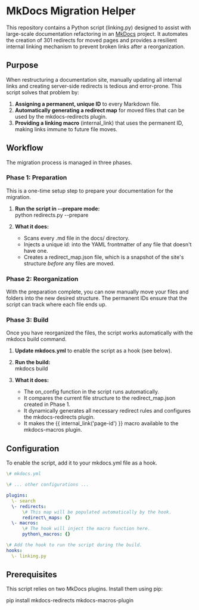 # **MkDocs Migration Helper**

This repository contains a Python script (linking.py) designed to assist with large-scale documentation refactoring in an [MkDocs](https://www.mkdocs.org/) project. It automates the creation of 301 redirects for moved pages and provides a resilient internal linking mechanism to prevent broken links after a reorganization.

## **Purpose**

When restructuring a documentation site, manually updating all internal links and creating server-side redirects is tedious and error-prone. This script solves that problem by:

1. **Assigning a permanent, unique ID** to every Markdown file.  
2. **Automatically generating a redirect map** for moved files that can be used by the mkdocs-redirects plugin.  
3. **Providing a linking macro** (internal\_link) that uses the permanent ID, making links immune to future file moves.

## **Workflow**

The migration process is managed in three phases.

### **Phase 1: Preparation**

This is a one-time setup step to prepare your documentation for the migration.

1. **Run the script in \--prepare mode:**  
   python redirects.py \--prepare

2. **What it does:**  
   * Scans every .md file in the docs/ directory.  
   * Injects a unique id: into the YAML frontmatter of any file that doesn't have one.  
   * Creates a redirect\_map.json file, which is a snapshot of the site's structure *before* any files are moved.

### **Phase 2: Reorganization**

With the preparation complete, you can now manually move your files and folders into the new desired structure. The permanent IDs ensure that the script can track where each file ends up.

### **Phase 3: Build**

Once you have reorganized the files, the script works automatically with the mkdocs build command.

1. **Update mkdocs.yml** to enable the script as a hook (see below).  
2. **Run the build:**  
   mkdocs build

3. **What it does:**  
   * The on\_config function in the script runs automatically.  
   * It compares the current file structure to the redirect\_map.json created in Phase 1\.  
   * It dynamically generates all necessary redirect rules and configures the mkdocs-redirects plugin.  
   * It makes the {{ internal\_link('page-id') }} macro available to the mkdocs-macros plugin.

## **Configuration**

To enable the script, add it to your mkdocs.yml file as a hook.

```yaml
\# mkdocs.yml

\# ... other configurations ...

plugins:  
  \- search  
  \- redirects:  
      \# This map will be populated automatically by the hook.  
      redirect\_maps: {}  
  \- macros:  
      \# The hook will inject the macro function here.  
      python\_macros: {}

\# Add the hook to run the script during the build.  
hooks:  
  \- linking.py
```

## **Prerequisites**

This script relies on two MkDocs plugins. Install them using pip:

pip install mkdocs-redirects mkdocs-macros-plugin

